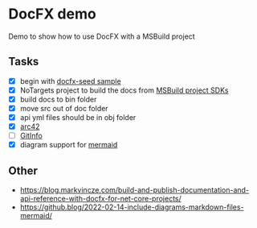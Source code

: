 # DocFX demo
Demo to show how to use DocFX with a MSBuild project

## Tasks
- [x] begin with [docfx-seed sample](https://github.com/docascode/docfx-seed)
- [x] NoTargets project to build the docs from [MSBuild project SDKs](https://github.com/microsoft/MSBuildSdks)
- [x] build docs to bin folder
- [x] move src out of doc folder
- [x] api yml files should be in obj folder
- [x] [arc42](https://github.com/arc42/arc42-template/)
- [ ] [GitInfo](https://github.com/kzu/GitInfo)
- [x] diagram support for [mermaid](https://github.com/mermaid-js/mermaid)

## Other

- https://blog.markvincze.com/build-and-publish-documentation-and-api-reference-with-docfx-for-net-core-projects/
- https://github.blog/2022-02-14-include-diagrams-markdown-files-mermaid/
